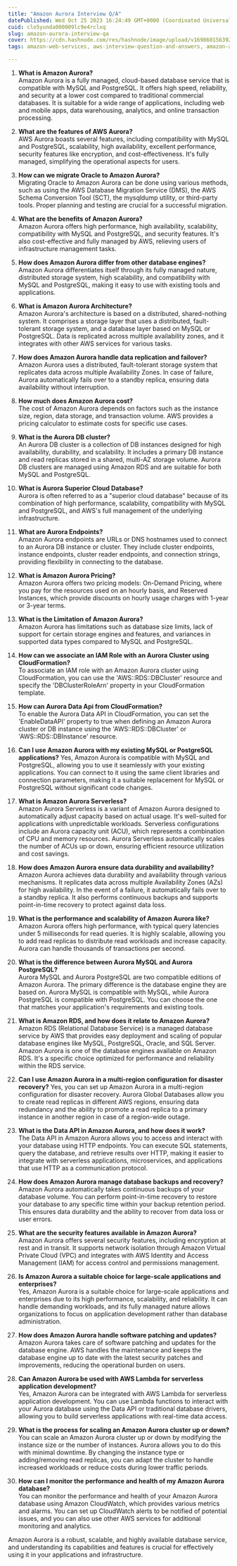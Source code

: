```yaml
---
title: "Amazon Aurora Interview Q/A"
datePublished: Wed Oct 25 2023 16:24:49 GMT+0000 (Coordinated Universal Time)
cuid: clo5yunda000009lc9e4rclxq
slug: amazon-aurora-interview-qa
cover: https://cdn.hashnode.com/res/hashnode/image/upload/v1698601563924/d0b5d4a3-4db4-4077-9c9e-95b78e67c777.png
tags: amazon-web-services, aws-interview-question-and-answers, amazon-aurora, aurora, aws-aurora

---
```


1. **What is Amazon Aurora?**  
    Amazon Aurora is a fully managed, cloud-based database service that is compatible with MySQL and PostgreSQL. It offers high speed, reliability, and security at a lower cost compared to traditional commercial databases. It is suitable for a wide range of applications, including web and mobile apps, data warehousing, analytics, and online transaction processing.
    
2. **What are the features of AWS Aurora?**  
    AWS Aurora boasts several features, including compatibility with MySQL and PostgreSQL, scalability, high availability, excellent performance, security features like encryption, and cost-effectiveness. It's fully managed, simplifying the operational aspects for users.
    
3. **How can we migrate Oracle to Amazon Aurora?**  
    Migrating Oracle to Amazon Aurora can be done using various methods, such as using the AWS Database Migration Service (DMS), the AWS Schema Conversion Tool (SCT), the mysqldump utility, or third-party tools. Proper planning and testing are crucial for a successful migration.
    
4. **What are the benefits of Amazon Aurora?**  
    Amazon Aurora offers high performance, high availability, scalability, compatibility with MySQL and PostgreSQL, and security features. It's also cost-effective and fully managed by AWS, relieving users of infrastructure management tasks.
    
5. **How does Amazon Aurora differ from other database engines?**  
    Amazon Aurora differentiates itself through its fully managed nature, distributed storage system, high scalability, and compatibility with MySQL and PostgreSQL, making it easy to use with existing tools and applications.
    
6. **What is Amazon Aurora Architecture?**  
    Amazon Aurora's architecture is based on a distributed, shared-nothing system. It comprises a storage layer that uses a distributed, fault-tolerant storage system, and a database layer based on MySQL or PostgreSQL. Data is replicated across multiple availability zones, and it integrates with other AWS services for various tasks.
    
7. **How does Amazon Aurora handle data replication and failover?**  
    Amazon Aurora uses a distributed, fault-tolerant storage system that replicates data across multiple Availability Zones. In case of failure, Aurora automatically fails over to a standby replica, ensuring data availability without interruption.
    
8. **How much does Amazon Aurora cost?**  
    The cost of Amazon Aurora depends on factors such as the instance size, region, data storage, and transaction volume. AWS provides a pricing calculator to estimate costs for specific use cases.
    
9. **What is the Aurora DB cluster?**  
    An Aurora DB cluster is a collection of DB instances designed for high availability, durability, and scalability. It includes a primary DB instance and read replicas stored in a shared, multi-AZ storage volume. Aurora DB clusters are managed using Amazon RDS and are suitable for both MySQL and PostgreSQL.
    
10. **What is Aurora Superior Cloud Database?**  
    Aurora is often referred to as a "superior cloud database" because of its combination of high performance, scalability, compatibility with MySQL and PostgreSQL, and AWS's full management of the underlying infrastructure.
    
11. **What are Aurora Endpoints?**  
    Amazon Aurora endpoints are URLs or DNS hostnames used to connect to an Aurora DB instance or cluster. They include cluster endpoints, instance endpoints, cluster reader endpoints, and connection strings, providing flexibility in connecting to the database.
    
12. **What is Amazon Aurora Pricing?**  
    Amazon Aurora offers two pricing models: On-Demand Pricing, where you pay for the resources used on an hourly basis, and Reserved Instances, which provide discounts on hourly usage charges with 1-year or 3-year terms.
    
13. **What is the Limitation of Amazon Aurora?**  
    Amazon Aurora has limitations such as database size limits, lack of support for certain storage engines and features, and variances in supported data types compared to MySQL and PostgreSQL.
    
14. **How can we associate an IAM Role with an Aurora Cluster using CloudFormation?**  
    To associate an IAM role with an Amazon Aurora cluster using CloudFormation, you can use the 'AWS::RDS::DBCluster' resource and specify the 'DBClusterRoleArn' property in your CloudFormation template.
    
15. **How can Aurora Data Api from CloudFormation?**  
    To enable the Aurora Data API in CloudFormation, you can set the 'EnableDataAPI' property to true when defining an Amazon Aurora cluster or DB instance using the 'AWS::RDS::DBCluster' or 'AWS::RDS::DBInstance' resource.
    
16. **Can I use Amazon Aurora with my existing MySQL or PostgreSQL applications?** Yes, Amazon Aurora is compatible with MySQL and PostgreSQL, allowing you to use it seamlessly with your existing applications. You can connect to it using the same client libraries and connection parameters, making it a suitable replacement for MySQL or PostgreSQL without significant code changes.
    
17. **What is Amazon Aurora Serverless?**  
    Amazon Aurora Serverless is a variant of Amazon Aurora designed to automatically adjust capacity based on actual usage. It's well-suited for applications with unpredictable workloads. Serverless configurations include an Aurora capacity unit (ACU), which represents a combination of CPU and memory resources. Aurora Serverless automatically scales the number of ACUs up or down, ensuring efficient resource utilization and cost savings.
    
18. **How does Amazon Aurora ensure data durability and availability?**  
    Amazon Aurora achieves data durability and availability through various mechanisms. It replicates data across multiple Availability Zones (AZs) for high availability. In the event of a failure, it automatically fails over to a standby replica. It also performs continuous backups and supports point-in-time recovery to protect against data loss.
    
19. **What is the performance and scalability of Amazon Aurora like?**  
    Amazon Aurora offers high performance, with typical query latencies under 5 milliseconds for read queries. It is highly scalable, allowing you to add read replicas to distribute read workloads and increase capacity. Aurora can handle thousands of transactions per second.
    
20. **What is the difference between Aurora MySQL and Aurora PostgreSQL?**  
    Aurora MySQL and Aurora PostgreSQL are two compatible editions of Amazon Aurora. The primary difference is the database engine they are based on. Aurora MySQL is compatible with MySQL, while Aurora PostgreSQL is compatible with PostgreSQL. You can choose the one that matches your application's requirements and existing tools.
    
21. **What is Amazon RDS, and how does it relate to Amazon Aurora?**  
    Amazon RDS (Relational Database Service) is a managed database service by AWS that provides easy deployment and scaling of popular database engines like MySQL, PostgreSQL, Oracle, and SQL Server. Amazon Aurora is one of the database engines available on Amazon RDS. It's a specific choice optimized for performance and reliability within the RDS service.
    
22. **Can I use Amazon Aurora in a multi-region configuration for disaster recovery?** Yes, you can set up Amazon Aurora in a multi-region configuration for disaster recovery. Aurora Global Databases allow you to create read replicas in different AWS regions, ensuring data redundancy and the ability to promote a read replica to a primary instance in another region in case of a region-wide outage.
    
23. **What is the Data API in Amazon Aurora, and how does it work?**  
    The Data API in Amazon Aurora allows you to access and interact with your database using HTTP endpoints. You can execute SQL statements, query the database, and retrieve results over HTTP, making it easier to integrate with serverless applications, microservices, and applications that use HTTP as a communication protocol.
    
24. **How does Amazon Aurora manage database backups and recovery?**  
    Amazon Aurora automatically takes continuous backups of your database volume. You can perform point-in-time recovery to restore your database to any specific time within your backup retention period. This ensures data durability and the ability to recover from data loss or user errors.
    
25. **What are the security features available in Amazon Aurora?**  
    Amazon Aurora offers several security features, including encryption at rest and in transit. It supports network isolation through Amazon Virtual Private Cloud (VPC) and integrates with AWS Identity and Access Management (IAM) for access control and permissions management.
    
26. **Is Amazon Aurora a suitable choice for large-scale applications and enterprises?**  
    Yes, Amazon Aurora is a suitable choice for large-scale applications and enterprises due to its high performance, scalability, and reliability. It can handle demanding workloads, and its fully managed nature allows organizations to focus on application development rather than database administration.
    
27. **How does Amazon Aurora handle software patching and updates?**  
    Amazon Aurora takes care of software patching and updates for the database engine. AWS handles the maintenance and keeps the database engine up to date with the latest security patches and improvements, reducing the operational burden on users.
    
28. **Can Amazon Aurora be used with AWS Lambda for serverless application development?**  
    Yes, Amazon Aurora can be integrated with AWS Lambda for serverless application development. You can use Lambda functions to interact with your Aurora database using the Data API or traditional database drivers, allowing you to build serverless applications with real-time data access.
    
29. **What is the process for scaling an Amazon Aurora cluster up or down?**  
    You can scale an Amazon Aurora cluster up or down by modifying the instance size or the number of instances. Aurora allows you to do this with minimal downtime. By changing the instance type or adding/removing read replicas, you can adapt the cluster to handle increased workloads or reduce costs during lower traffic periods.
    
30. **How can I monitor the performance and health of my Amazon Aurora database?**  
    You can monitor the performance and health of your Amazon Aurora database using Amazon CloudWatch, which provides various metrics and alarms. You can set up CloudWatch alerts to be notified of potential issues, and you can also use other AWS services for additional monitoring and analytics.
    

Amazon Aurora is a robust, scalable, and highly available database service, and understanding its capabilities and features is crucial for effectively using it in your applications and infrastructure.